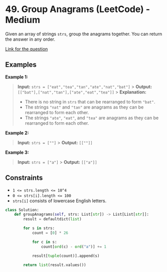 # 49. Group Anagrams (LeetCode) - Medium

Given an array of strings `strs`, group the anagrams together. You can return the answer in any order.

[Link for the question](https://leetcode.com/problems/group-anagrams/)

## Examples

**Example 1:**

> **Input:** `strs = ["eat","tea","tan","ate","nat","bat"]` > **Output:** `[["bat"],["nat","tan"],["ate","eat","tea"]]` > **Explanation:**
>
> - There is no string in `strs` that can be rearranged to form `"bat"`.
> - The strings `"nat"` and `"tan"` are anagrams as they can be rearranged to form each other.
> - The strings `"ate"`, `"eat"`, and `"tea"` are anagrams as they can be rearranged to form each other.

**Example 2:**

> **Input:** `strs = [""]` > **Output:** `[[""]]`

**Example 3:**

> **Input:** `strs = ["a"]` > **Output:** `[["a"]]`

## Constraints

- `1 <= strs.length <= 10^4`
- `0 <= strs[i].length <= 100`
- `strs[i]` consists of lowercase English letters.

```python
class Solution:
    def groupAnagrams(self, strs: List[str]) -> List[List[str]]:
        result = defaultdict(list)

        for s in strs:
            count = [0] * 26

            for c in s:
                count[ord(c) - ord("a")] += 1

            result[tuple(count)].append(s)

        return list(result.values())
```
